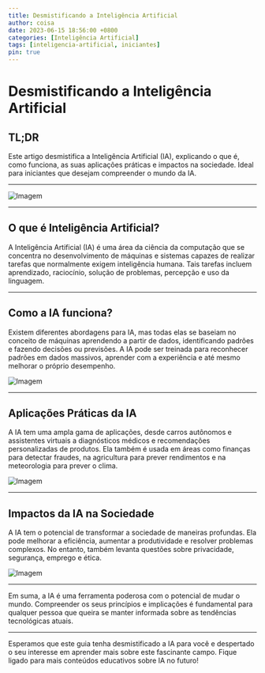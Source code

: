 ```yaml
---
title: Desmistificando a Inteligência Artificial
author: coisa
date: 2023-06-15 18:56:00 +0800
categories: [Inteligência Artificial]
tags: [inteligencia-artificial, iniciantes]
pin: true
---
```


# Desmistificando a Inteligência Artificial

## TL;DR

Este artigo desmistifica a Inteligência Artificial (IA), explicando o que é, como funciona, as suas aplicações práticas e impactos na sociedade. Ideal para iniciantes que desejam compreender o mundo da IA.

---

![Imagem](/assets/img/posts/2023-06-15-01.jpg)

---

## O que é Inteligência Artificial?

A Inteligência Artificial (IA) é uma área da ciência da computação que se concentra no desenvolvimento de máquinas e sistemas capazes de realizar tarefas que normalmente exigem inteligência humana. Tais tarefas incluem aprendizado, raciocínio, solução de problemas, percepção e uso da linguagem.

---

## Como a IA funciona?

Existem diferentes abordagens para IA, mas todas elas se baseiam no conceito de máquinas aprendendo a partir de dados, identificando padrões e fazendo decisões ou previsões. A IA pode ser treinada para reconhecer padrões em dados massivos, aprender com a experiência e até mesmo melhorar o próprio desempenho.

![Imagem](/assets/img/posts/2023-06-15-02.jpg)

---

## Aplicações Práticas da IA

A IA tem uma ampla gama de aplicações, desde carros autônomos e assistentes virtuais a diagnósticos médicos e recomendações personalizadas de produtos. Ela também é usada em áreas como finanças para detectar fraudes, na agricultura para prever rendimentos e na meteorologia para prever o clima.

![Imagem](/assets/img/posts/2023-06-15-03.jpg)

---

## Impactos da IA na Sociedade

A IA tem o potencial de transformar a sociedade de maneiras profundas. Ela pode melhorar a eficiência, aumentar a produtividade e resolver problemas complexos. No entanto, também levanta questões sobre privacidade, segurança, emprego e ética.

![Imagem](/assets/img/posts/2023-06-15-04.jpg)

---

Em suma, a IA é uma ferramenta poderosa com o potencial de mudar o mundo. Compreender os seus princípios e implicações é fundamental para qualquer pessoa que queira se manter informada sobre as tendências tecnológicas atuais.

---

Esperamos que este guia tenha desmistificado a IA para você e despertado o seu interesse em aprender mais sobre este fascinante campo. Fique ligado para mais conteúdos educativos sobre IA no futuro!
